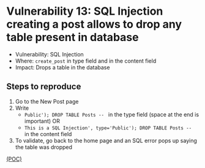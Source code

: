 # Vulnerability 13: SQL Injection creating a post allows to drop any table present in database 

- Vulnerability: SQL Injection
- Where: `create_post` in type field and in the content field
- Impact: Drops a table in the database

## Steps to reproduce

1. Go to the New Post page
2. Write 
    * `Public'); DROP TABLE Posts -- ` in the type field (space at the end is important) OR
    * `This is a SQL Injection', type='Public'); DROP TABLE Posts -- ` in the content field
3. To validate, go back to the home page and an SQL error pops up saying the table was dropped

[(POC)](vuln13.py)
